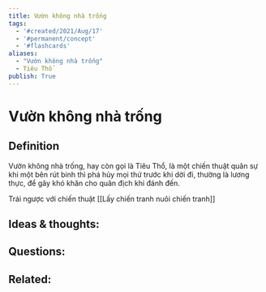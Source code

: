 ```yaml
---
title: Vườn không nhà trống
tags:
  - '#created/2021/Aug/17'
  - '#permanent/concept'
  - '#flashcards'
aliases: 
  - "Vườn không nhà trống"
  - Tiêu Thổ
publish: True
---
```

# Vườn không nhà trống

## Definition
Vườn không nhà trống, hay còn gọi là Tiêu Thổ, là một chiến thuật quân sự khi một bên rút binh thì phá hủy mọi thứ trước khi dời đi, thường là lương thực, để gây khó khăn cho quân địch khi đánh đến.

Trái ngược với chiến thuật [[Lấy chiến tranh nuôi chiến tranh]]

## Ideas & thoughts:


## Questions:


## Related:
